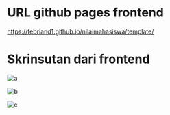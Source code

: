 # URL github pages frontend

https://febriand1.github.io/nilaimahasiswa/template/

# Skrinsutan dari frontend

![a](https://user-images.githubusercontent.com/110885840/229269185-8fcb6bd2-e0ba-440c-8ef5-b7ca2a4d5f85.png)

![b](https://user-images.githubusercontent.com/110885840/229269188-f195783f-6cad-47ac-8118-c077a3394be1.png)

![c](https://user-images.githubusercontent.com/110885840/229269190-9fceb08e-1130-4ad7-9d41-8559160632ba.png)
